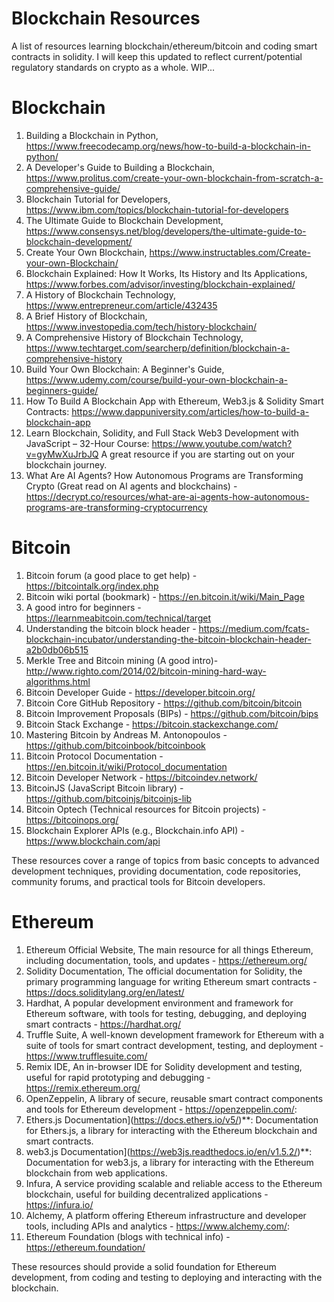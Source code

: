 
# Blockchain Resources

A list of resources learning blockchain/ethereum/bitcoin and coding smart contracts in solidity. I will keep this updated to reflect current/potential regulatory standards on crypto as a whole. WIP...

Blockchain
==========

  1. Building a Blockchain in Python, https://www.freecodecamp.org/news/how-to-build-a-blockchain-in-python/
  2. A Developer's Guide to Building a Blockchain, https://www.prolitus.com/create-your-own-blockchain-from-scratch-a-comprehensive-guide/
  3. Blockchain Tutorial for Developers, https://www.ibm.com/topics/blockchain-tutorial-for-developers
  4. The Ultimate Guide to Blockchain Development, https://www.consensys.net/blog/developers/the-ultimate-guide-to-blockchain-development/
  5. Create Your Own Blockchain, https://www.instructables.com/Create-your-own-Blockchain/
  6. Blockchain Explained: How It Works, Its History and Its Applications, https://www.forbes.com/advisor/investing/blockchain-explained/
  7. A History of Blockchain Technology, https://www.entrepreneur.com/article/432435
  8. A Brief History of Blockchain, https://www.investopedia.com/tech/history-blockchain/
  9. A Comprehensive History of Blockchain Technology, https://www.techtarget.com/searcherp/definition/blockchain-a-comprehensive-history
  10. Build Your Own Blockchain: A Beginner's Guide, https://www.udemy.com/course/build-your-own-blockchain-a-beginners-guide/
  11. How To Build A Blockchain App with Ethereum, Web3.js & Solidity Smart Contracts: https://www.dappuniversity.com/articles/how-to-build-a-blockchain-app
  12.  Learn Blockchain, Solidity, and Full Stack Web3 Development with JavaScript – 32-Hour Course: https://www.youtube.com/watch?v=gyMwXuJrbJQ
       A great resource if you are starting out on your blockchain journey.
  13. What Are AI Agents? How Autonomous Programs are Transforming Crypto (Great read on AI agents and blockchains) - https://decrypt.co/resources/what-are-ai-agents-how-autonomous-programs-are-transforming-cryptocurrency
       
Bitcoin
=======

  1. Bitcoin forum (a good place to get help) - https://bitcointalk.org/index.php
  2. Bitcoin wiki portal (bookmark) - https://en.bitcoin.it/wiki/Main_Page
  3. A good intro for beginners - https://learnmeabitcoin.com/technical/target
  4. Understanding the bitcoin block header - https://medium.com/fcats-blockchain-incubator/understanding-the-bitcoin-blockchain-header-a2b0db06b515
  5. Merkle Tree and Bitcoin mining (A good intro)- http://www.righto.com/2014/02/bitcoin-mining-hard-way-algorithms.html
  1. Bitcoin Developer Guide - https://developer.bitcoin.org/
  2. Bitcoin Core GitHub Repository - https://github.com/bitcoin/bitcoin
  3. Bitcoin Improvement Proposals (BIPs) - https://github.com/bitcoin/bips
  4. Bitcoin Stack Exchange - https://bitcoin.stackexchange.com/
  5. Mastering Bitcoin by Andreas M. Antonopoulos - https://github.com/bitcoinbook/bitcoinbook
  6. Bitcoin Protocol Documentation - https://en.bitcoin.it/wiki/Protocol_documentation
  7. Bitcoin Developer Network - https://bitcoindev.network/
  8. BitcoinJS (JavaScript Bitcoin library) - https://github.com/bitcoinjs/bitcoinjs-lib
  9. Bitcoin Optech (Technical resources for Bitcoin projects) - https://bitcoinops.org/
  10. Blockchain Explorer APIs (e.g., Blockchain.info API) - https://www.blockchain.com/api

These resources cover a range of topics from basic concepts to advanced development techniques, providing documentation, code repositories, community forums, and practical tools for Bitcoin developers. 

Ethereum
========

1. Ethereum Official Website, The main resource for all things Ethereum, including documentation, tools, and updates - https://ethereum.org/
2. Solidity Documentation, The official documentation for Solidity, the primary programming language for writing Ethereum smart contracts - https://docs.soliditylang.org/en/latest/
3. Hardhat, A popular development environment and framework for Ethereum software, with tools for testing, debugging, and deploying smart contracts - https://hardhat.org/
4. Truffle Suite, A well-known development framework for Ethereum with a suite of tools for smart contract development, testing, and deployment - https://www.trufflesuite.com/
5. Remix IDE, An in-browser IDE for Solidity development and testing, useful for rapid prototyping and debugging - https://remix.ethereum.org/
6. OpenZeppelin, A library of secure, reusable smart contract components and tools for Ethereum development - https://openzeppelin.com/: 
7. Ethers.js Documentation](https://docs.ethers.io/v5/)**: Documentation for Ethers.js, a library for interacting with the Ethereum blockchain and smart contracts.
8. web3.js Documentation](https://web3js.readthedocs.io/en/v1.5.2/)**: Documentation for web3.js, a library for interacting with the Ethereum blockchain from web applications.
9. Infura, A service providing scalable and reliable access to the Ethereum blockchain, useful for building decentralized applications - https://infura.io/ 
10. Alchemy, A platform offering Ethereum infrastructure and developer tools, including APIs and analytics - https://www.alchemy.com/: 
11. Ethereum Foundation (blogs with technical info) - https://ethereum.foundation/

These resources should provide a solid foundation for Ethereum development, from coding and testing to deploying and interacting with the blockchain.
  



